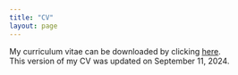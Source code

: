 ```yaml
---
title: "CV"
layout: page
---
```

My curriculum vitae can be downloaded by clicking [here](Deepak-Johnson-CV-20240911.pdf).  
This version of my CV was updated on September 11, 2024.  
